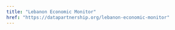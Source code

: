 ```yaml
---
title: "Lebanon Economic Monitor"
href: "https://datapartnership.org/lebanon-economic-monitor"
---
```


